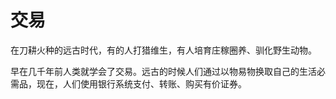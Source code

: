 # 交易

在刀耕火种的远古时代，有的人打猎维生，有人培育庄稼圈养、驯化野生动物。

早在几千年前人类就学会了交易。远古的时候人们通过以物易物换取自己的生活必需品，现在，人们使用银行系统支付、转账、购买有价证券。

